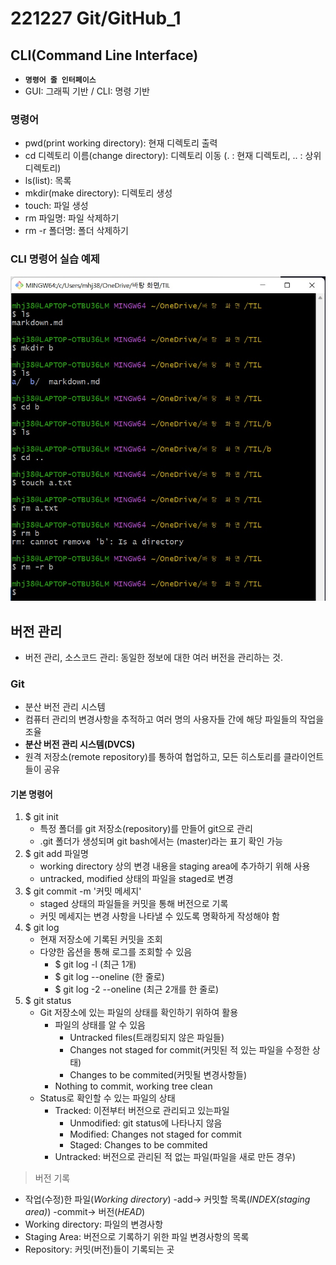 # 221227 Git/GitHub_1


## CLI(Command Line Interface)
- **`명령어 줄 인터페이스`**
- GUI: 그래픽 기반 / CLI: 명령 기반
### **명령어**
- pwd(print working directory): 현재 디렉토리 출력
- cd 디렉토리 이름(change directory): 디렉토리 이동
(. : 현재 디렉토리, .. : 상위 디렉토리)
- ls(list): 목록
- mkdir(make directory): 디렉토리 생성
- touch: 파일 생성
- rm 파일명: 파일 삭제하기
- rm -r 폴더명: 폴더 삭제하기
### CLI 명령어 실습 예제
![1](1.jpg)


## 버전 관리
- 버전 관리, 소스코드 관리: 동일한 정보에 대한 여러 버전을 관리하는 것.
### **Git**
- 분산 버전 관리 시스템
- 컴퓨터 관리의 변경사항을 추적하고 여러 명의 사용자들 간에 해당 파일들의 작업을 조율
- **분산 버전 관리 시스템(DVCS)**
- 원격 저장소(remote repository)를 통하여 협업하고, 모든 히스토리를 클라이언트들이 공유

#### **기본 명령어**
1. $ git init
    - 특정 폴더를 git 저장소(repository)를 만들어 git으로 관리
    - .git 폴더가 생성되며 git bash에서는 (master)라는 표기 확인 가능
2. $ git add 파일명
    - working directory 상의 변경 내용을 staging area에 추가하기 위해 사용
    - untracked, modified 상태의 파일을 staged로 변경
3. $ git commit -m '커밋 메세지'
    - staged 상태의 파일들을 커밋을 통해 버전으로 기록
    - 커밋 메세지는 변경 사항을 나타낼 수 있도록 명확하게 작성해야 함
4. $ git log
    - 현재 저장소에 기록된 커밋을 조회
    - 다양한 옵션을 통해 로그를 조회할 수 있음
        - $ git log -l (최근 1개)
        - $ git log --oneline (한 줄로)
        - $ git log -2 --oneline (최근 2개를 한 줄로)
5. $ git status
    - Git 저장소에 있는 파일의 상태를 확인하기 위하여 활용
        - 파일의 상태를 알 수 있음
            - Untracked files(트래킹되지 않은 파일들)
            - Changes not staged for commit(커밋된 적 있는 파일을 수정한 상태)
            - Changes to be commited(커밋될 변경사항들)
        - Nothing to commit, working tree clean
    - Status로 확인할 수 있는 파일의 상태
        - Tracked: 이전부터 버전으로 관리되고 있는파일
            - Unmodified: git status에 나타나지 않음
            - Modified: Changes not staged for commit
            - Staged: Changes to be commited
        - Untracked: 버전으로 관리된 적 없는 파일(파일을 새로 만든 경우)
> 버전 기록
- 작업(수정)한 파일(*Working directory*) -add-> 커밋할 목록(*INDEX(staging area)*) -commit-> 버전(*HEAD*)
- Working directory: 파일의 변경사항
- Staging Area: 버전으로 기록하기 위한 파일 변경사항의 목록
- Repository: 커밋(버전)들이 기록되는 곳